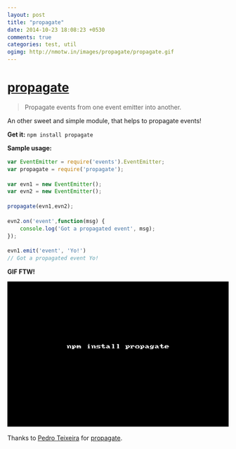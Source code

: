 ```yaml
---
layout: post
title: "propagate"
date: 2014-10-23 18:08:23 +0530
comments: true
categories: test, util
ogimg: http://nmotw.in/images/propagate/propagate.gif
---
```


# [propagate](https://www.npmjs.org/package/propagate)
> Propagate events from one event emitter into another.

An other sweet and simple module, that helps to propagate events!

__Get it:__ `npm install propagate`

__Sample usage:__

```javascript
var EventEmitter = require('events').EventEmitter;
var propagate = require('propagate');

var evn1 = new EventEmitter();
var evn2 = new EventEmitter();

propagate(evn1,evn2);

evn2.on('event',function(msg) {
	console.log('Got a propagated event', msg);
});

evn1.emit('event', 'Yo!')
// Got a propagated event Yo!
```

__GIF FTW!__

![propagate](/images/propagate/propagate.gif)

Thanks to [Pedro Teixeira](http://metaduck.com/) for [propagate](https://www.npmjs.org/package/propagate).